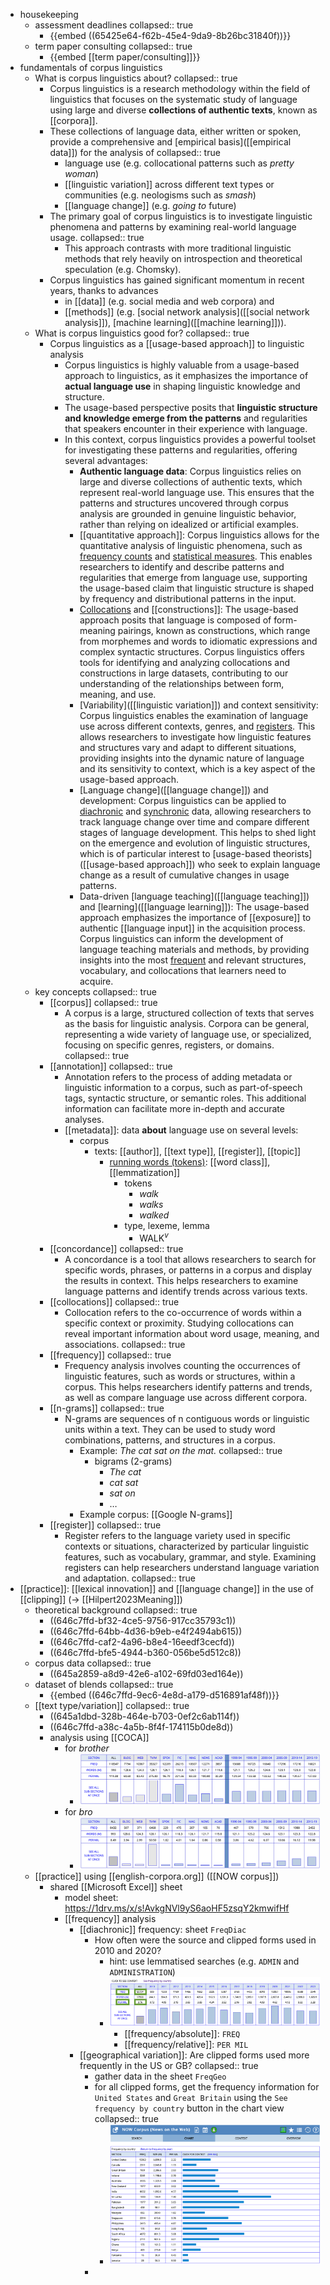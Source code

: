 - housekeeping
	- assessment deadlines
	  collapsed:: true
		- {{embed ((65425e64-f62b-45e4-9da9-8b26bc31840f))}}
	- term paper consulting
	  collapsed:: true
		- {{embed [[term paper/consulting]]}}
- fundamentals of corpus linguistics
	- What is corpus linguistics about?
	  collapsed:: true
		- Corpus linguistics is a research methodology within the field of linguistics that focuses on the systematic study of language using large and diverse **collections of authentic texts**, known as [[corpora]].
		- These collections of language data, either written or spoken, provide a comprehensive and [empirical basis]([[empirical data]]) for the analysis of
		  collapsed:: true
			- language use (e.g. collocational patterns such as *pretty woman*)
			- [[linguistic variation]] across different text types or communities (e.g.  neologisms such as *smash*)
			- [[language change]] (e.g. *going to* future)
		- The primary goal of corpus linguistics is to investigate linguistic phenomena and patterns by examining real-world language usage.
		  collapsed:: true
			- This approach contrasts with more traditional linguistic methods that rely heavily on introspection and theoretical speculation (e.g. Chomsky).
		- Corpus linguistics has gained significant momentum in recent years, thanks to advances
			- in [[data]] (e.g. social media and web corpora) and
			- [[methods]] (e.g. [social network analysis]([[social network analysis]]), [machine learning]([[machine learning]])).
	- What is corpus linguistics good for?
	  collapsed:: true
		- Corpus linguistics as a [[usage-based approach]] to linguistic analysis
			- Corpus linguistics is highly valuable from a usage-based approach to linguistics, as it emphasizes the importance of **actual language use** in shaping linguistic knowledge and structure.
			- The usage-based perspective posits that **linguistic structure and knowledge emerge from the patterns** and regularities that speakers encounter in their experience with language.
			- In this context, corpus linguistics provides a powerful toolset for investigating these patterns and regularities, offering several advantages:
				- **Authentic language data**: Corpus linguistics relies on large and diverse collections of authentic texts, which represent real-world language use. This ensures that the patterns and structures uncovered through corpus analysis are grounded in genuine linguistic behavior, rather than relying on idealized or artificial examples.
				- [[quantitative approach]]: Corpus linguistics allows for the quantitative analysis of linguistic phenomena, such as  [frequency counts]([[frequency]]) and [statistical measures]([[statistics]]). This enables researchers to identify and describe patterns and regularities that emerge from language use, supporting the usage-based claim that linguistic structure is shaped by frequency and distributional patterns in the input.
				- [Collocations]([[collocations]]) and [[constructions]]: The usage-based approach posits that language is composed of form-meaning pairings, known as constructions, which range from morphemes and words to idiomatic expressions and complex syntactic structures. Corpus linguistics offers tools for identifying and analyzing collocations and constructions in large datasets, contributing to our understanding of the relationships between form, meaning, and use.
				- [Variability]([[linguistic variation]]) and context sensitivity: Corpus linguistics enables the examination of language use across different contexts, genres, and [registers]([[register]]). This allows researchers to investigate how linguistic features and structures vary and adapt to different situations, providing insights into the dynamic nature of language and its sensitivity to context, which is a key aspect of the usage-based approach.
				- [Language change]([[language change]]) and development: Corpus linguistics can be applied to [diachronic]([[diachronic]]) and [synchronic]([[synchronic]]) data, allowing researchers to track language change over time and compare different stages of language development. This helps to shed light on the emergence and evolution of linguistic structures, which is of particular interest to [usage-based theorists]([[usage-based approach]]) who seek to explain language change as a result of cumulative changes in usage patterns.
				- Data-driven [language teaching]([[language teaching]]) and [learning]([[language learning]]): The usage-based approach emphasizes the importance of [[exposure]] to authentic [[language input]] in the acquisition process. Corpus linguistics can inform the development of language teaching materials and methods, by providing insights into the most [frequent]([[frequency]]) and relevant structures, vocabulary, and collocations that learners need to acquire.
	- key concepts
	  collapsed:: true
		- [[corpus]]
		  collapsed:: true
			- A corpus is a large, structured collection of texts that serves as the basis for linguistic analysis. Corpora can be general, representing a wide variety of language use, or specialized, focusing on specific genres, registers, or domains.
			  collapsed:: true
		- [[annotation]]
		  collapsed:: true
			- Annotation refers to the process of adding metadata or linguistic information to a corpus, such as part-of-speech tags, syntactic structure, or semantic roles. This additional information can facilitate more in-depth and accurate analyses.
			- [[metadata]]: data **about** language use on several levels:
				- corpus
					- texts: [[author]], [[text type]], [[register]], [[topic]]
						- [running words (tokens)]([[tokens]]): [[word class]], [[lemmatization]]
							- tokens
								- *walk*
								- *walks*
								- *walked*
							- type, lexeme, lemma
								- WALK$^v$
		- [[concordance]]
		  collapsed:: true
			- A concordance is a tool that allows researchers to search for specific words, phrases, or patterns in a corpus and display the results in context. This helps researchers to examine language patterns and identify trends across various texts.
		- [[collocations]]
		  collapsed:: true
			- Collocation refers to the co-occurrence of words within a specific context or proximity. Studying collocations can reveal important information about word usage, meaning, and associations.
			  collapsed:: true
		- [[frequency]]
		  collapsed:: true
			- Frequency analysis involves counting the occurrences of linguistic features, such as words or structures, within a corpus. This helps researchers identify patterns and trends, as well as compare language use across different corpora.
		- [[n-grams]]
		  collapsed:: true
			- N-grams are sequences of n contiguous words or linguistic units within a text. They can be used to study word combinations, patterns, and structures in a corpus.
				- Example: *The cat sat on the mat.*
				  collapsed:: true
					- bigrams (2-grams)
						- *The cat*
						- *cat sat*
						- *sat on*
						- …
				- Example corpus: [[Google N-grams]]
		- [[register]]
		  collapsed:: true
			- Register refers to the language variety used in specific contexts or situations, characterized by particular linguistic features, such as vocabulary, grammar, and style. Examining registers can help researchers understand language variation and adaptation.
			  collapsed:: true
- [[practice]]: [[lexical innovation]] and [[language change]] in the use of [[clipping]] (→ [[Hilpert2023Meaning]])
	- theoretical background
	  collapsed:: true
		- ((646c7ffd-bf32-4ce5-9756-917cc35793c1))
		- ((646c7ffd-64bb-4d36-b9eb-e4f2494ab615))
		- ((646c7ffd-caf2-4a96-b8e4-16eedf3cecfd))
		- ((646c7ffd-bfe5-4944-b360-056be5d512c8))
	- corpus data
	  collapsed:: true
		- ((645a2859-a8d9-42e6-a102-69fd03ed164e))
	- dataset of blends
	  collapsed:: true
		- {{embed ((646c7ffd-9ec6-4e8d-a179-d516891af48f))}}
	- [[text type/variation]]
	  collapsed:: true
		- ((645a1dbd-328b-464e-b703-0ef2c6ab114f))
		- ((646c7ffd-a38c-4a5b-8f4f-174115b0de8d))
		- analysis using [[COCA]]
			- for *brother*
				- ![image_1688463174743_0.png](../assets/image_1688463174743_0_1701970223955_0.png)
			- for *bro*
				- ![image_1688463153614_0.png](../assets/image_1688463153614_0_1701970248492_0.png)
	- [[practice]] using [[english-corpora.org]] ([[NOW corpus]])
		- shared [[Microsoft Excel]] sheet
			- model sheet: https://1drv.ms/x/s!AvkgNVl9yS6aoHF5zsqY2kmwifHf
			- [[frequency]] analysis
				- [[diachronic]] frequency: sheet `FreqDiac`
					- How often were the source and clipped forms used in 2010 and 2020?
						- hint: use lemmatised searches (e.g. `ADMIN` and `ADMINISTRATION`)
						- ![image_1687260592633_0.png](../assets/image_1687260592633_0_1701970410115_0.png)
							- [[frequency/absolute]]: `FREQ`
							- [[frequency/relative]]: `PER MIL`
				- [[geographical variation]]: Are clipped forms used more frequently in the US or GB?
				  collapsed:: true
					- gather data in the sheet `FreqGeo`
					- for all clipped forms, get the frequency information for `United States` and `Great Britain` using the `See frequency by country` button in the chart view
					  collapsed:: true
						- ![image.png](../assets/image_1701970432094_0.png)
					-